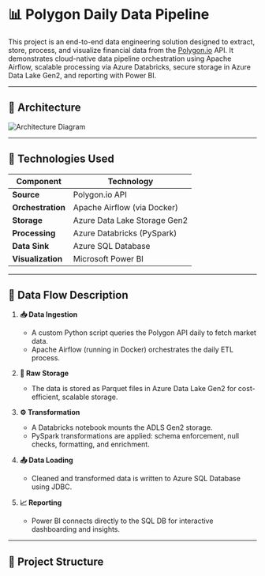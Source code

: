 # 📊 Polygon Daily Data Pipeline

This project is an end-to-end data engineering solution designed to extract, store, process, and visualize financial data from the [Polygon.io](https://polygon.io) API. It demonstrates cloud-native data pipeline orchestration using Apache Airflow, scalable processing via Azure Databricks, secure storage in Azure Data Lake Gen2, and reporting with Power BI.

---

## 🧱 Architecture

![Architecture Diagram](./4f13297c-ed59-4795-a6ab-dc6ededcab29.png)

---

## 🚀 Technologies Used

| Component        | Technology                              |
|------------------|------------------------------------------|
| **Source**        | Polygon.io API                          |
| **Orchestration** | Apache Airflow (via Docker)             |
| **Storage**       | Azure Data Lake Storage Gen2            |
| **Processing**    | Azure Databricks (PySpark)              |
| **Data Sink**     | Azure SQL Database                      |
| **Visualization** | Microsoft Power BI                      |

---

## 🔄 Data Flow Description

1. **📥 Data Ingestion**
   - A custom Python script queries the Polygon API daily to fetch market data.
   - Apache Airflow (running in Docker) orchestrates the daily ETL process.

2. **💾 Raw Storage**
   - The data is stored as Parquet files in Azure Data Lake Gen2 for cost-efficient, scalable storage.

3. **⚙️ Transformation**
   - A Databricks notebook mounts the ADLS Gen2 storage.
   - PySpark transformations are applied: schema enforcement, null checks, formatting, and enrichment.

4. **📤 Data Loading**
   - Cleaned and transformed data is written to Azure SQL Database using JDBC.

5. **📈 Reporting**
   - Power BI connects directly to the SQL DB for interactive dashboarding and insights.

---

## 📂 Project Structure

